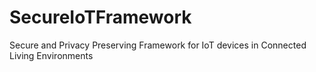 # SecureIoTFramework
Secure and Privacy Preserving Framework for IoT devices in Connected Living Environments
